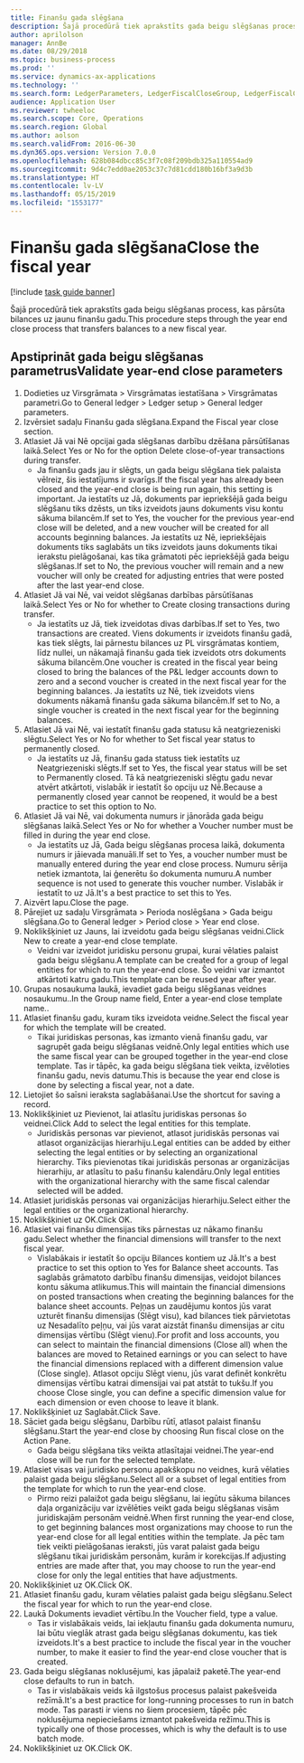 ```yaml
---
title: Finanšu gada slēgšana
description: Šajā procedūrā tiek aprakstīts gada beigu slēgšanas process, kas pārsūta bilances uz jaunu finanšu gadu.
author: aprilolson
manager: AnnBe
ms.date: 08/29/2018
ms.topic: business-process
ms.prod: ''
ms.service: dynamics-ax-applications
ms.technology: ''
ms.search.form: LedgerParameters, LedgerFiscalCloseGroup, LedgerFiscalCloseAddLedger, SysLookupMultiSelectGrid, LedgerFiscalCloseRunGroup
audience: Application User
ms.reviewer: twheeloc
ms.search.scope: Core, Operations
ms.search.region: Global
ms.author: aolson
ms.search.validFrom: 2016-06-30
ms.dyn365.ops.version: Version 7.0.0
ms.openlocfilehash: 628b084dbcc85c3f7c08f209bdb325a110554ad9
ms.sourcegitcommit: 9d4c7edd0ae2053c37c7d81cdd180b16bf3a9d3b
ms.translationtype: HT
ms.contentlocale: lv-LV
ms.lasthandoff: 05/15/2019
ms.locfileid: "1553177"
---
```

# <a name="close-the-fiscal-year"></a><span data-ttu-id="d14fb-103">Finanšu gada slēgšana</span><span class="sxs-lookup"><span data-stu-id="d14fb-103">Close the fiscal year</span></span>

[!include [task guide banner](../../includes/task-guide-banner.md)]

<span data-ttu-id="d14fb-104">Šajā procedūrā tiek aprakstīts gada beigu slēgšanas process, kas pārsūta bilances uz jaunu finanšu gadu.</span><span class="sxs-lookup"><span data-stu-id="d14fb-104">This procedure steps through the year end close process that transfers balances to a new fiscal year.</span></span>


## <a name="validate-year-end-close-parameters"></a><span data-ttu-id="d14fb-105">Apstiprināt gada beigu slēgšanas parametrus</span><span class="sxs-lookup"><span data-stu-id="d14fb-105">Validate year-end close parameters</span></span>
1. <span data-ttu-id="d14fb-106">Dodieties uz Virsgrāmata > Virsgrāmatas iestatīšana > Virsgrāmatas parametri.</span><span class="sxs-lookup"><span data-stu-id="d14fb-106">Go to General ledger > Ledger setup > General ledger parameters.</span></span>
2. <span data-ttu-id="d14fb-107">Izvērsiet sadaļu Finanšu gada slēgšana.</span><span class="sxs-lookup"><span data-stu-id="d14fb-107">Expand the Fiscal year close section.</span></span>
3. <span data-ttu-id="d14fb-108">Atlasiet Jā vai Nē opcijai gada slēgšanas darbību dzēšana pārsūtīšanas laikā.</span><span class="sxs-lookup"><span data-stu-id="d14fb-108">Select Yes or No for the option Delete close-of-year transactions during transfer.</span></span>
    * <span data-ttu-id="d14fb-109">Ja finanšu gads jau ir slēgts, un gada beigu slēgšana tiek palaista vēlreiz, šis iestatījums ir svarīgs.</span><span class="sxs-lookup"><span data-stu-id="d14fb-109">If the fiscal year has already been closed and the year-end close is being run again, this setting is important.</span></span> <span data-ttu-id="d14fb-110">Ja iestatīts uz Jā, dokuments par iepriekšējā gada beigu slēgšanu tiks dzēsts, un tiks izveidots jauns dokuments visu kontu sākuma bilancēm.</span><span class="sxs-lookup"><span data-stu-id="d14fb-110">If set to Yes, the voucher for the previous year-end close will be deleted, and a new voucher will be created for all accounts beginning balances.</span></span> <span data-ttu-id="d14fb-111">Ja iestatīts uz Nē, iepriekšējais dokuments tiks saglabāts un tiks izveidots jauns dokuments tikai ierakstu pielāgošanai, kas tika grāmatoti pēc iepriekšējā gada beigu slēgšanas.</span><span class="sxs-lookup"><span data-stu-id="d14fb-111">If set to No, the previous voucher will remain and a new voucher will only be created for adjusting entries that were posted after the last year-end close.</span></span>  
4. <span data-ttu-id="d14fb-112">Atlasiet Jā vai Nē, vai veidot slēgšanas darbības pārsūtīšanas laikā.</span><span class="sxs-lookup"><span data-stu-id="d14fb-112">Select Yes or No for whether to Create closing transactions during transfer.</span></span>
    * <span data-ttu-id="d14fb-113">Ja iestatīts uz Jā, tiek izveidotas divas darbības.</span><span class="sxs-lookup"><span data-stu-id="d14fb-113">If set to Yes, two transactions are created.</span></span> <span data-ttu-id="d14fb-114">Viens dokuments ir izveidots finanšu gadā, kas tiek slēgts, lai pārnestu bilances uz PL virsgrāmatas kontiem, līdz nullei, un nākamajā finanšu gada tiek izveidots otrs dokuments sākuma bilancēm.</span><span class="sxs-lookup"><span data-stu-id="d14fb-114">One voucher is created in the fiscal year being closed to bring the balances of the P&L ledger accounts down to zero and a second voucher is created in the next fiscal year for the beginning balances.</span></span> <span data-ttu-id="d14fb-115">Ja iestatīts uz Nē, tiek izveidots viens dokuments nākamā finanšu gada sākuma bilancēm.</span><span class="sxs-lookup"><span data-stu-id="d14fb-115">If set to No, a single voucher is created in the next fiscal year for the beginning balances.</span></span>  
5. <span data-ttu-id="d14fb-116">Atlasiet Jā vai Nē, vai iestatīt finanšu gada statusu kā neatgriezeniski slēgtu.</span><span class="sxs-lookup"><span data-stu-id="d14fb-116">Select Yes or No for whether to Set fiscal year status to permanently closed.</span></span>
    * <span data-ttu-id="d14fb-117">Ja iestatīts uz Jā, finanšu gada statuss tiek iestatīts uz Neatgriezeniski slēgts.</span><span class="sxs-lookup"><span data-stu-id="d14fb-117">If set to Yes, the fiscal year status will be set to Permanently closed.</span></span>  <span data-ttu-id="d14fb-118">Tā kā neatgriezeniski slēgtu gadu nevar atvērt atkārtoti, vislabāk ir iestatīt šo opciju uz Nē.</span><span class="sxs-lookup"><span data-stu-id="d14fb-118">Because a permanently closed year cannot be reopened, it would be a best practice to set this option to No.</span></span>  
6. <span data-ttu-id="d14fb-119">Atlasiet Jā vai Nē, vai dokumenta numurs ir jānorāda gada beigu slēgšanas laikā.</span><span class="sxs-lookup"><span data-stu-id="d14fb-119">Select Yes or No for whether a Voucher number must be filled in during the year end close.</span></span>
    * <span data-ttu-id="d14fb-120">Ja iestatīts uz Jā, Gada beigu slēgšanas procesa laikā, dokumenta numurs ir jāievada manuāli.</span><span class="sxs-lookup"><span data-stu-id="d14fb-120">If set to Yes, a voucher number must be manually entered during the year end close process.</span></span> <span data-ttu-id="d14fb-121">Numuru sērija netiek izmantota, lai ģenerētu šo dokumenta numuru.</span><span class="sxs-lookup"><span data-stu-id="d14fb-121">A number sequence is not used to generate this voucher number.</span></span> <span data-ttu-id="d14fb-122">Vislabāk ir iestatīt to uz Jā.</span><span class="sxs-lookup"><span data-stu-id="d14fb-122">It's a best practice to set this to Yes.</span></span>  
7. <span data-ttu-id="d14fb-123">Aizvērt lapu.</span><span class="sxs-lookup"><span data-stu-id="d14fb-123">Close the page.</span></span>
8. <span data-ttu-id="d14fb-124">Pārejiet uz sadaļu Virsgrāmata > Perioda noslēgšana > Gada beigu slēgšana.</span><span class="sxs-lookup"><span data-stu-id="d14fb-124">Go to General ledger > Period close > Year end close.</span></span>
9. <span data-ttu-id="d14fb-125">Noklikšķiniet uz Jauns, lai izveidotu gada beigu slēgšanas veidni.</span><span class="sxs-lookup"><span data-stu-id="d14fb-125">Click New to create a year-end close template.</span></span>
    * <span data-ttu-id="d14fb-126">Veidni var izveidot juridisku personu grupai, kurai vēlaties palaist gada beigu slēgšanu.</span><span class="sxs-lookup"><span data-stu-id="d14fb-126">A template can be created for a group of legal entities for which to run the year-end close.</span></span> <span data-ttu-id="d14fb-127">Šo veidni var izmantot atkārtoti katru gadu.</span><span class="sxs-lookup"><span data-stu-id="d14fb-127">This template can be reused year after year.</span></span>  
10. <span data-ttu-id="d14fb-128">Grupas nosaukuma laukā, ievadiet gada beigu slēgšanas veidnes nosaukumu..</span><span class="sxs-lookup"><span data-stu-id="d14fb-128">In the Group name field, Enter a year-end close template name..</span></span>
11. <span data-ttu-id="d14fb-129">Atlasiet finanšu gadu, kuram tiks izveidota veidne.</span><span class="sxs-lookup"><span data-stu-id="d14fb-129">Select the fiscal year for which the template will be created.</span></span>
    * <span data-ttu-id="d14fb-130">Tikai juridiskas personas, kas izmanto vienā finanšu gadu, var sagrupēt gada beigu slēgšanas veidnē.</span><span class="sxs-lookup"><span data-stu-id="d14fb-130">Only legal entities which use the same fiscal year can be grouped together in the year-end close template.</span></span> <span data-ttu-id="d14fb-131">Tas ir tāpēc, ka gada beigu slēgšana tiek veikta, izvēloties finanšu gadu, nevis datumu.</span><span class="sxs-lookup"><span data-stu-id="d14fb-131">This is because the year end close is done by selecting a fiscal year, not a date.</span></span>  
12. <span data-ttu-id="d14fb-132">Lietojiet šo saīsni ieraksta saglabāšanai.</span><span class="sxs-lookup"><span data-stu-id="d14fb-132">Use the shortcut for saving a record.</span></span>
13. <span data-ttu-id="d14fb-133">Noklikšķiniet uz Pievienot, lai atlasītu juridiskas personas šo veidnei.</span><span class="sxs-lookup"><span data-stu-id="d14fb-133">Click Add to select the legal entities for this template.</span></span>
    * <span data-ttu-id="d14fb-134">Juridiskās personas var pievienot, atlasot juridiskās personas vai atlasot organizācijas hierarhiju.</span><span class="sxs-lookup"><span data-stu-id="d14fb-134">Legal entities can be added by either selecting the legal entities or by selecting an organizational hierarchy.</span></span>  <span data-ttu-id="d14fb-135">Tiks pievienotas tikai juridiskās personas ar organizācijas hierarhiju, ar atlasītu to pašu finanšu kalendāru.</span><span class="sxs-lookup"><span data-stu-id="d14fb-135">Only legal entities with the organizational hierarchy with the same fiscal calendar selected will be added.</span></span>  
14. <span data-ttu-id="d14fb-136">Atlasiet juridiskās personas vai organizācijas hierarhiju.</span><span class="sxs-lookup"><span data-stu-id="d14fb-136">Select either the legal entities or the organizational hierarchy.</span></span>
15. <span data-ttu-id="d14fb-137">Noklikšķiniet uz OK.</span><span class="sxs-lookup"><span data-stu-id="d14fb-137">Click OK.</span></span>
16. <span data-ttu-id="d14fb-138">Atlasiet vai finanšu dimensijas tiks pārnestas uz nākamo finanšu gadu.</span><span class="sxs-lookup"><span data-stu-id="d14fb-138">Select whether the financial dimensions will transfer to the next fiscal year.</span></span>
    * <span data-ttu-id="d14fb-139">Vislabākais ir iestatīt šo opciju Bilances kontiem uz Jā.</span><span class="sxs-lookup"><span data-stu-id="d14fb-139">It's a best practice to set this option to Yes for Balance sheet accounts.</span></span>  <span data-ttu-id="d14fb-140">Tas saglabās grāmatoto darbību finanšu dimensijas, veidojot bilances kontu sākuma atlikumus.</span><span class="sxs-lookup"><span data-stu-id="d14fb-140">This will maintain the financial dimensions on posted transactions when creating the beginning balances for the balance sheet accounts.</span></span>  <span data-ttu-id="d14fb-141">Peļņas un zaudējumu kontos jūs varat uzturēt finanšu dimensijas (Slēgt visu), kad bilances tiek pārvietotas uz Nesadalīto peļņu, vai jūs varat aizstāt finanšu dimensijas ar citu dimensijas vērtību (Slēgt vienu).</span><span class="sxs-lookup"><span data-stu-id="d14fb-141">For profit and loss accounts, you can select to maintain the financial dimensions (Close all) when the balances are moved to Retained earnings or you can select to have the financial dimensions replaced with a different dimension value (Close single).</span></span> <span data-ttu-id="d14fb-142">Atlasot opciju Slēgt vienu, jūs varat definēt konkrētu dimensijas vērtību katrai dimensijai vai pat atstāt to tukšu.</span><span class="sxs-lookup"><span data-stu-id="d14fb-142">If you choose Close single, you can define a specific dimension value for each dimension or even choose to leave it blank.</span></span>  
17. <span data-ttu-id="d14fb-143">Noklikšķiniet uz Saglabāt.</span><span class="sxs-lookup"><span data-stu-id="d14fb-143">Click Save.</span></span>
18. <span data-ttu-id="d14fb-144">Sāciet gada beigu slēgšanu, Darbību rūtī, atlasot palaist finanšu slēgšanu.</span><span class="sxs-lookup"><span data-stu-id="d14fb-144">Start the year-end close by choosing Run fiscal close on the Action Pane.</span></span>
    * <span data-ttu-id="d14fb-145">Gada beigu slēgšana tiks veikta atlasītajai veidnei.</span><span class="sxs-lookup"><span data-stu-id="d14fb-145">The year-end close will be run for the selected template.</span></span>  
19. <span data-ttu-id="d14fb-146">Atlasiet visas vai juridisko personu apakškopu no veidnes, kurā vēlaties palaist gada beigu slēgšanu.</span><span class="sxs-lookup"><span data-stu-id="d14fb-146">Select all or a subset of legal entities from the template for which to run the year-end close.</span></span>
    * <span data-ttu-id="d14fb-147">Pirmo reizi palaižot gada beigu slēgšanu, lai iegūtu sākuma bilances daļa organizāciju var izvēlēties veikt gada beigu slēgšanas visām juridiskajām personām veidnē.</span><span class="sxs-lookup"><span data-stu-id="d14fb-147">When first running the year-end close, to get beginning balances most organizations may choose to run the year-end close for all legal entities within the template.</span></span> <span data-ttu-id="d14fb-148">Ja pēc tam tiek veikti pielāgošanas ieraksti, jūs varat palaist gada beigu slēgšanu tikai juridiskām personām, kurām ir korekcijas.</span><span class="sxs-lookup"><span data-stu-id="d14fb-148">If adjusting entries are made after that, you may choose to run the year-end close for only the legal entities that have adjustments.</span></span>  
20. <span data-ttu-id="d14fb-149">Noklikšķiniet uz OK.</span><span class="sxs-lookup"><span data-stu-id="d14fb-149">Click OK.</span></span>
21. <span data-ttu-id="d14fb-150">Atlasiet finanšu gadu, kuram vēlaties palaist gada beigu slēgšanu.</span><span class="sxs-lookup"><span data-stu-id="d14fb-150">Select the fiscal year for which to run the year-end close.</span></span>
22. <span data-ttu-id="d14fb-151">Laukā Dokuments ievadiet vērtību.</span><span class="sxs-lookup"><span data-stu-id="d14fb-151">In the Voucher field, type a value.</span></span>
    * <span data-ttu-id="d14fb-152">Tas ir vislabākais veids, lai iekļautu finanšu gada dokumenta numuru, lai būtu vieglāk atrast gada beigu slēgšanas dokumentu, kas tiek izveidots.</span><span class="sxs-lookup"><span data-stu-id="d14fb-152">It's a best practice to include the fiscal year in the voucher number, to make it easier to find the year-end close voucher that is created.</span></span>  
23. <span data-ttu-id="d14fb-153">Gada beigu slēgšanas noklusējumi, kas jāpalaiž paketē.</span><span class="sxs-lookup"><span data-stu-id="d14fb-153">The year-end close defaults to run in batch.</span></span>
    * <span data-ttu-id="d14fb-154">Tas ir vislabākais veids kā ilgstošus procesus palaist pakešveida režīmā.</span><span class="sxs-lookup"><span data-stu-id="d14fb-154">It's a best practice for long-running processes to run in batch mode.</span></span> <span data-ttu-id="d14fb-155">Tas parasti ir viens no šiem procesiem, tāpēc pēc noklusējuma nepieciešams izmantot pakešveida režīmu.</span><span class="sxs-lookup"><span data-stu-id="d14fb-155">This is typically one of those processes, which is why the default is to use batch mode.</span></span>  
24. <span data-ttu-id="d14fb-156">Noklikšķiniet uz OK.</span><span class="sxs-lookup"><span data-stu-id="d14fb-156">Click OK.</span></span>

